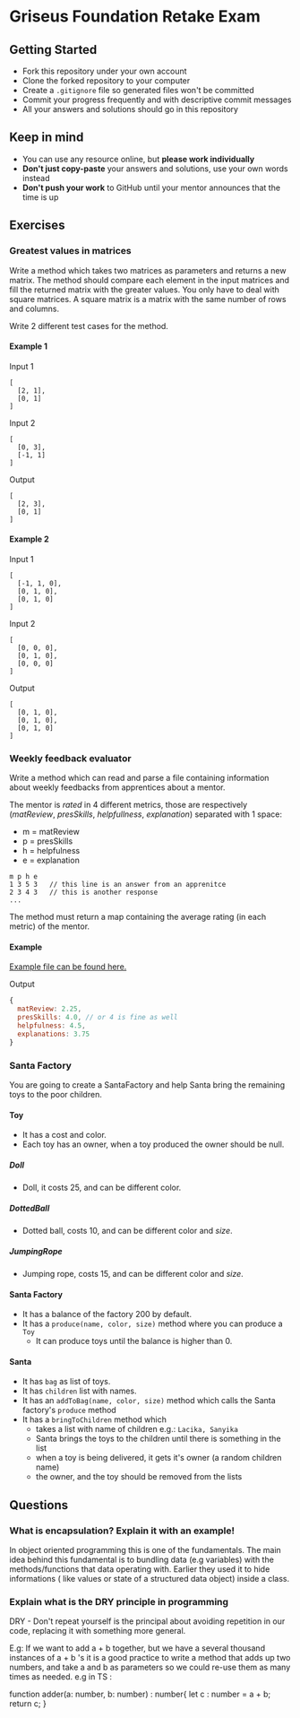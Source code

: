 # Griseus Foundation Retake Exam

## Getting Started

- Fork this repository under your own account
- Clone the forked repository to your computer
- Create a `.gitignore` file so generated files won't be committed
- Commit your progress frequently and with descriptive commit messages
- All your answers and solutions should go in this repository

## Keep in mind

- You can use any resource online, but **please work individually**
- **Don't just copy-paste** your answers and solutions, use your own words instead
- **Don't push your work** to GitHub until your mentor announces that the time is up

## Exercises


### Greatest values in matrices

Write a method which takes two matrices as parameters and returns a new matrix.
The method should compare each element in the input matrices and fill the
returned matrix with the greater values.
You only have to deal with square matrices.
A square matrix is a matrix with the same number of rows and columns.

Write 2 different test cases for the method.

#### Example 1

Input 1

```
[
  [2, 1],
  [0, 1]
]
```

Input 2

```
[
  [0, 3],
  [-1, 1]
]
```

Output

```
[
  [2, 3],
  [0, 1]
]
```

#### Example 2

Input 1

```
[
  [-1, 1, 0],
  [0, 1, 0],
  [0, 1, 0]
]
```

Input 2

```
[
  [0, 0, 0],
  [0, 1, 0],
  [0, 0, 0]
]
```

Output

```
[
  [0, 1, 0],
  [0, 1, 0],
  [0, 1, 0]
]
```

### Weekly feedback evaluator

Write a method which can read and parse a file containing information about
weekly feedbacks from apprentices about a mentor.

The mentor is *rated* in 4 different metrics, those are respectively (*matReview*, *presSkills*, *helpfullness*, *explanation*) separated with 1 space:

 - m = matReview
 - p = presSkills
 - h = helpfulness
 - e = explanation

```
m p h e
1 3 5 3   // this line is an answer from an apprenitce
2 3 4 3   // this is another response
...
```

The method must return a map containing the average rating (in each metric) of the mentor.

#### Example

[Example file can be found here.](./responses.txt)

Output

```js
{
  matReview: 2.25,
  presSkills: 4.0, // or 4 is fine as well
  helpfulness: 4.5,
  explanations: 3.75
}
```

### Santa Factory

You are going to create a SantaFactory and help Santa bring the remaining toys to the poor children.

#### Toy

- It has a cost and color.
- Each toy has an owner, when a toy produced the owner should be null.

##### Doll

- Doll, it costs 25, and can be different color.

##### DottedBall

- Dotted ball, costs 10, and can be different color and *size*.

##### JumpingRope

- Jumping rope, costs 15, and can be different color and *size*.

#### Santa Factory

- It has a balance of the factory 200 by default.
- It has a `produce(name, color, size)` method where you can produce a `Toy`
  - It can produce toys until the balance is higher than 0.

#### Santa

- It has `bag` as list of toys.
- It has `children` list with names.
- It has an `addToBag(name, color, size)` method which calls the Santa factory's `produce` method
- It has a `bringToChildren` method which
  - takes a list with name of children e.g.: `Lacika, Sanyika`
  - Santa brings the toys to the children until there is something in the list
  - when a toy is being delivered, it gets it's owner (a random children name)
  - the owner, and the toy should be removed from the lists


## Questions

### What is encapsulation? Explain it with an example!
In object oriented programming this is one of the fundamentals. The main idea behind this fundamental is to bundling data (e.g variables) with the methods/functions that data operating with. Earlier they used it to hide informations ( like values or state of a structured data object) inside a class.


### Explain what is the DRY principle in programming
DRY - Don't repeat yourself is the principal about avoiding repetition in our code, replacing it with something more general.

E.g: If we want to add a + b together, but we have a several thousand instances of a + b 's it is a good practice to write a method that adds up two numbers, and take a and b as parameters so we could re-use them as many times as needed.
e.g in TS :

function adder(a: number, b: number) : number{
  let c : number = a + b;
  return c;
}


